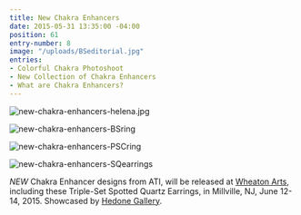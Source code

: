 ```yaml
---
title: New Chakra Enhancers
date: 2015-05-31 13:35:00 -04:00
position: 61
entry-number: 8
image: "/uploads/BSeditorial.jpg"
entries:
- Colorful Chakra Photoshoot
- New Collection of Chakra Enhancers
- What are Chakra Enhancers?
---
```


![new-chakra-enhancers-helena.jpg](/uploads/new-chakra-enhancers-helena.jpg)

![new-chakra-enhancers-BSring](/uploads/new-chakra-enhancers-BSring)

![new-chakra-enhancers-PSCring](/uploads/new-chakra-enhancers-PSCring)

![new-chakra-enhancers-SQearrings](/uploads/new-chakra-enhancers-SQearrings)

*NEW* Chakra Enhancer designs from ATI, will be released at [Wheaton Arts](http://www.wheatonarts.org/), including these Triple-Set Spotted Quartz Earrings, in Millville, NJ, June 12- 14, 2015.  Showcased by [Hedone Gallery](http://hedonegallery.com/).